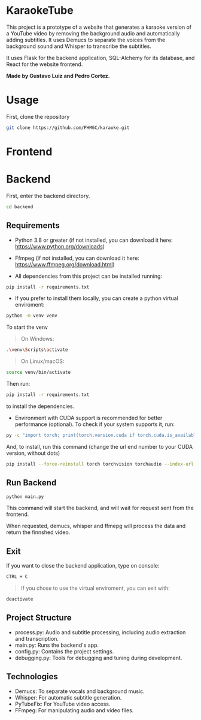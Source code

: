 # KaraokeTube
This project is a prototype of a website that generates a karaoke version of a YouTube video by removing the background audio and automatically adding subtitles. It uses Demucs to separate the voices from the background sound and Whisper to transcribe the subtitles.

It uses Flask for the backend application, SQL-Alchemy for its database, and React for the website frontend.

**Made by Gustavo Luiz and Pedro Cortez.**

# Usage
First, clone the repository
```bash
git clone https://github.com/PHMGC/karaoke.git
```
# Frontend

# Backend

First, enter the backend directory.
```bash
cd backend
```

## Requirements

* Python 3.8 or greater (if not installed, you can download it here: https://www.python.org/downloads)

* Ffmpeg (if not installed, you can download it here: https://www.ffmpeg.org/download.html)


* All dependencies from this project can be installed running:
```bash
pip install -r requirements.txt
```
* If you prefer to install them locally, you can create a python virtual enviroment:
```bash
python -m venv venv
```
To start the venv

> On Windows:
```bash
.\venv\Scripts\activate
```
> On Linux/macOS:
```bash
source venv/bin/activate
```

Then run:
```bash
pip install -r requirements.txt
```
to install the dependencies.

* Environment with CUDA support is recommended for better performance (optional).
To check if your system supports it, run:
```bash
py -c "import torch; print(torch.version.cuda if torch.cuda.is_available() else 'CUDA not available')"
```
And, to install, run this command (change the url end number to your CUDA version, without dots)
```bash
pip install --force-reinstall torch torchvision torchaudio --index-url https://download.pytorch.org/whl/{your_CUDA_version}
```

## Run Backend
```bash
python main.py
```
This command will start the backend, and will wait for request sent from the frontend.

When requested, demucs, whisper and ffmepg will process the data and return the finnshed video.

## Exit
If you want to close the backend application, type on console:
```bash
CTRL + C
```
>If you chose to use the virtual enviroment, you can exit with:
```bash
deactivate
```

## Project Structure
* process.py: Audio and subtitle processing, including audio extraction and transcription.
* main.py: Runs the backend's app.
* config.py: Contains the project settings.
* debugging.py: Tools for debugging and tuning during development.
## Technologies
* Demucs: To separate vocals and background music.
* Whisper: For automatic subtitle generation.
* PyTubeFix: For YouTube video access.
* FFmpeg: For manipulating audio and video files.
